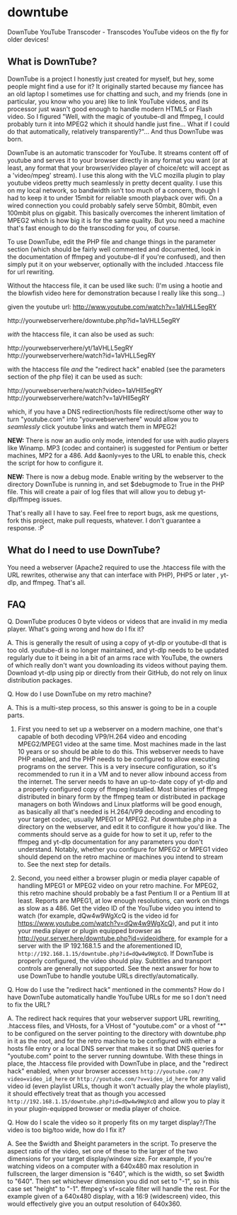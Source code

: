 # downtube
DownTube YouTube Transcoder - Transcodes YouTube videos on the fly for older devices!


What is DownTube?
-----------------

DownTube is a project I honestly just created for myself, but hey, some people might find a use for it? It originally started because my fiancee has an old laptop I sometimes use for chatting and such, and my friends (one in particular, you know who you are) like to link YouTube videos, and its processor just wasn't good enough to handle modern HTML5 or Flash video. So I figured "Well, with the magic of youtube-dl and ffmpeg, I could probably turn it into MPEG2 which it should handle just fine... What if I could do that automatically, relatively transparently?"... And thus DownTube was born.

DownTube is an automatic transcoder for YouTube. It streams content off of youtube and serves it to your browser directly in any format you want (or at least, any format that your browser/video player of choice/etc will accept as a 'video/mpeg' stream). I use this along with the VLC mozilla plugin to play youtube videos pretty much seamlessly in pretty decent quality. I use this on my local network, so bandwidth isn't too much of a concern, though I had to keep it to under 15mbit for reliable smooth playback over wifi. On a wired connection you could probably safely serve 50mbit, 80mbit, even 100mbit plus on gigabit. This basically overcomes the inherent limitation of MPEG2 which is how big it is for the same quality. But you need a machine that's fast enough to do the transcoding for you, of course.

To use DownTube, edit the PHP file and change things in the parameter section (which should be fairly well commented and documented, look in the documentation of ffmpeg and youtube-dl if you're confused), and then simply put it on your webserver, optionally with the included .htaccess file for url rewriting.

Without the htaccess file, it can be used like such:
(I'm using a hootie and the blowfish video here for demonstration because I really like this song...)

given the youtube url:
http://www.youtube.com/watch?v=1aVHLL5egRY

http://yourwebserverhere/downtube.php?id=1aVHLL5egRY

*with* the htaccess file, it can also be used as such:

http://yourwebserverhere/yt/1aVHLL5egRY
http://yourwebserverhere/watch?id=1aVHLL5egRY

with the htaccess file *and* the "redirect hack" enabled (see the parameters section of the php file) it can be used as such:

http://yourwebserverhere/watch?video=1aVHll5egRY
http://yourwebserverhere/watch?v=1aVHll5egRY

which, if you have a DNS redirection/hosts file redirect/some other way to turn "youtube.com" into "yourwebserverhere" would allow you to *seamlessly* click youtube links and watch them in MPEG2!


**NEW:** There is now an audio only mode, intended for use with audio players like Winamp. MP3 (codec and container) is suggested for Pentium or better machines, MP2 for a 486. Add &aonly=yes to the URL to enable this, check the script for how to configure it.

**NEW:** There is now a debug mode. Enable writing by the webserver to the directory DownTube is running in, and set $debugmode to True in the PHP file. This will create a pair of log files that will allow you to debug yt-dlp/ffmpeg issues.

That's really all I have to say. Feel free to report bugs, ask me questions, fork this project, make pull requests, whatever. I don't guarantee a response. :P

What do I need to use DownTube?
-------------------------------

You need a webserver (Apache2 required to use the .htaccess file with the URL rewrites, otherwise any that can interface with PHP), PHP5 or later , yt-dlp, and ffmpeg. That's all.

FAQ
---

Q. DownTube produces 0 byte videos or videos that are invalid in my media player. What's going wrong and how do I fix it?

A. This is generally the result of using a copy of yt-dlp or youtube-dl that is too old. youtube-dl is no longer maintained, and yt-dlp needs to be updated regularly due to it being in a bit of an arms race with YouTube, the owners of which really don't want you downloading its videos without paying them. Download yt-dlp using pip or directly from their GitHub, do not rely on linux distribution packages.


Q. How do I use DownTube on my retro machine?

A. This is a multi-step process, so this answer is going to be in a couple parts.

  1. First you need to set up a webserver on a modern machine, one that's capable of both decoding VP9/H.264 video and encoding MPEG2/MPEG1 video at the same time. Most machines made in the last 10 years or so should be able to do this. This webserver needs to have PHP enabled, and the PHP needs to be configured to allow executing programs on the server. This is a very insecure configuration, so it's recommended to run it in a VM and to never allow inbound access from the internet. The server needs to have an up-to-date copy of yt-dlp and a properly configured copy of ffmpeg installed. Most binaries of ffmpeg distributed in binary form by the ffmpeg team or distributed in package managers on both Windows and Linux platforms will be good enough, as basically all that's needed is H.264/VP9 decoding and encoding to your target codec, usually MPEG1 or MPEG2. Put downtube.php in a directory on the webserver, and edit it to configure it how you'd like. The comments should serve as a guide for how to set it up, refer to the ffmpeg and yt-dlp documentation for any parameters you don't understand. Notably, whether you configure for MPEG2 or MPEG1 video should depend on the retro machine or machines you intend to stream to. See the next step for details.

  2. Second, you need either a browser plugin or media player capable of handling MPEG1 or MPEG2 video on your retro machine. For MPEG2, this retro machine should probably be a fast Pentium II or a Pentium III at least. Reports are MPEG1, at low enough resolutions, can work on things as slow as a 486. Get the video ID of the YouTube video you intend to watch (for example, dQw4w9WgXcQ is the video id for https://www.youtube.com/watch?v=dQw4w9WgXcQ), and put it into your media player or plugin equipped browser as http://your.server.here/downtube.php?id=videoidhere, for example for a server with the IP 192.168.1.5 and the aforementioned ID, `http://192.168.1.15/downtube.php?id=dQw4w9WgXcQ`. If DownTube is properly configured, the video should play. Subtitles and transport controls are generally not supported. See the next answer for how to use DownTube to handle youtube URLs directly/automatically.


Q. How do I use the "redirect hack" mentioned in the comments? How do I have DownTube automatically handle YouTube URLs for me so I don't need to fix the URL?

A. The redirect hack requires that your webserver support URL rewriting, .htaccess files, and VHosts, for a VHost of "youtube.com" or a vhost of "*" to be configured on the server pointing to the directory with downtube.php in it as the root, and for the retro machine to be configured with either a hosts file entry or a local DNS server that makes it so that DNS queries for "youtube.com" point to the server running downtube. With these things in place, the .htaccess file provided with DownTube in place, and the "redirect hack" enabled, when your browser accesses `http://youtube.com/?video=video_id_here` or `http://youtube.com/?v=video_id_here` for any valid video id (even playlist URLs, though it won't actually play the whole playlist), it should effectively treat that as though you accessed `http://192.168.1.15/downtube.php?id=dQw4w9WgXcQ` and allow you to play it in your plugin-equipped browser or media player of choice.


Q. How do I scale the video so it properly fits on my target display?/The video is too big/too wide, how do I fix it?

A. See the $width and $height parameters in the script. To preserve the aspect ratio of the video, set one of these to the larger of the two dimensions for your target display/window size. For example, if you're watching videos on a computer with a 640x480 max resolution in fullscreen, the larger dimension is "640", which is the width, so set $width to "640". Then set whichever dimension you did not set to "-1", so in this case set "height" to "-1". ffmpeg's vf=scale filter will handle the rest. For the example given of a 640x480 display, with a 16:9 (widescreen) video, this would effectively give you an output resolution of 640x360.

